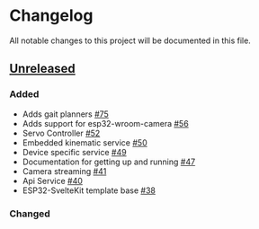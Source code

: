 # Changelog

All notable changes to this project will be documented in this file.

## [Unreleased]

### Added

- Adds gait planners [#75](https://github.com/runeharlyk/SpotMicroESP32-Leika/pull/75)
- Adds support for esp32-wroom-camera [#56](https://github.com/runeharlyk/SpotMicroESP32-Leika/pull/56)
- Servo Controller [#52](https://github.com/runeharlyk/SpotMicroESP32-Leika/pull/52)
- Embedded kinematic service [#50](https://github.com/runeharlyk/SpotMicroESP32-Leika/pull/50)
- Device specific service [#49](https://github.com/runeharlyk/SpotMicroESP32-Leika/pull/49)
- Documentation for getting up and running [#47](https://github.com/runeharlyk/SpotMicroESP32-Leika/pull/47)
- Camera streaming [#41](https://github.com/runeharlyk/SpotMicroESP32-Leika/pull/41)
- Api Service [#40](https://github.com/runeharlyk/SpotMicroESP32-Leika/pull/40)
- ESP32-SvelteKit template base [#38](https://github.com/runeharlyk/SpotMicroESP32-Leika/pull/38)

### Changed

[unreleased]: https://github.com/runeharlyk/SpotMicroESP32-Leika/

